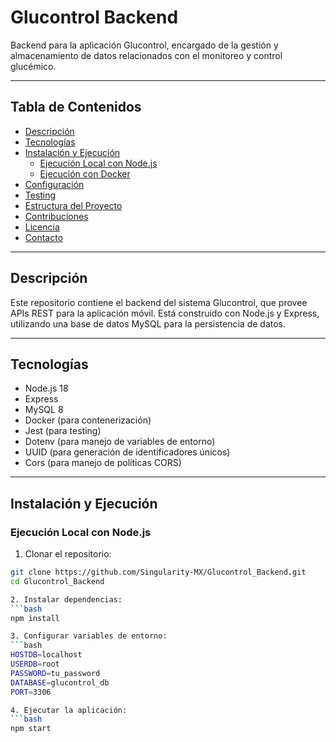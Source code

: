 # Glucontrol Backend

Backend para la aplicación Glucontrol, encargado de la gestión y almacenamiento de datos relacionados con el monitoreo y control glucémico.

---

## Tabla de Contenidos

- [Descripción](#descripción)
- [Tecnologías](#tecnologías)
- [Instalación y Ejecución](#instalación-y-ejecución)
  - [Ejecución Local con Node.js](#ejecución-local-con-nodejs)
  - [Ejecución con Docker](#ejecución-con-docker)
- [Configuración](#configuración)
- [Testing](#testing)
- [Estructura del Proyecto](#estructura-del-proyecto)
- [Contribuciones](#contribuciones)
- [Licencia](#licencia)
- [Contacto](#contacto)

---

## Descripción

Este repositorio contiene el backend del sistema Glucontrol, que provee APIs REST para la aplicación móvil. Está construido con Node.js y Express, utilizando una base de datos MySQL para la persistencia de datos.

---

## Tecnologías

- Node.js 18
- Express
- MySQL 8
- Docker (para contenerización)
- Jest (para testing)
- Dotenv (para manejo de variables de entorno)
- UUID (para generación de identificadores únicos)
- Cors (para manejo de políticas CORS)

---

## Instalación y Ejecución

### Ejecución Local con Node.js

1. Clonar el repositorio:
```bash
git clone https://github.com/Singularity-MX/Glucontrol_Backend.git
cd Glucontrol_Backend

2. Instalar dependencias:
```bash
npm install

3. Configurar variables de entorno:
```bash
HOSTDB=localhost
USERDB=root
PASSWORD=tu_password
DATABASE=glucontrol_db
PORT=3306

4. Ejecutar la aplicación:
```bash
npm start

